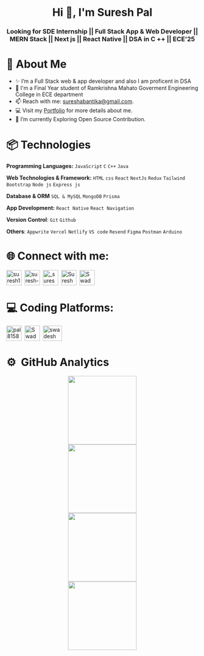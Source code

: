 <h1 align="center">Hi 👋, I'm Suresh Pal </h1>
</div>
<h3 align="center">
Looking for SDE Internship || Full Stack App & Web Developer || MERN Stack || Next js || React Native || DSA in C ++ || ECE'25
</h3>

# 💫 About Me

<!--Start About-->
- ✨ I’m a Full Stack web & app developer and also I  am proficent in DSA
- 🏫 I'm a Final Year student of Ramkrishna Mahato Goverment Engineering College in ECE department
- 📫 Reach with me: sureshabantika@gmail.com.
- 💻 Visit my [Portfolio](https://suresh-next-portfolio-2-0.vercel.app/) for more details about me.
- 🌱 I’m currently Exploring Open Source Contribution.
<!--End About-->

# 📦 Technologies

<!--Start Technologies-->
**Programming Languages:**
```JavaScript```
```C```
```C++```
```Java```

**Web Technologies & Framework:**
```HTML```
```css```
```React```
```NextJs```
```Redux```
```Tailwind```
```Bootstrap```
```Node js```
```Express js```

**Database & ORM**
```SQL & MySQL```
```MongoDB```
```Prisma```

**App Development:**
```React Native```
```React Navigation```

**Version Control**:
```Git```
```Github```

**Others**:
```Appwrite```
```Vercel```
```Netlify```
```VS code```
```Resend```
```Figma```
```Postman```
```Arduino```


<!--End Technologies-->

# 🌐 Connect with me:

<p align="left">
<a href="https://twitter.com/SureshPal685" target="_blank"><img align="center" src="https://skillicons.dev/icons?i=twitter" alt="suresh1061" height="40" width="40" /></a>&nbsp
<a href="https://www.linkedin.com/in/suresh61/" target="_blank"><img align="center" src="https://skillicons.dev/icons?i=linkedin" alt="suresh-pal-204036228" height="40" width="40" /></a>&nbsp
<a href="https://www.instagram.com/sureshpal8158/" target="_blank"><img align="center" src="https://skillicons.dev/icons?i=instagram" alt="_suresh_pal" height="40" width="40" /></a>&nbsp
<a href="https://www.facebook.com/profile.php?id=100074086172427&mibextid=2JQ9oc" target="_blank"><img align="center" src="https://upload.wikimedia.org/wikipedia/commons/thumb/1/1b/Facebook_icon.svg/2048px-Facebook_icon.svg.png" alt="Suresh Pal" height="40" width="40" /></a>&nbsp
<a href="https://discord.gg/Suresh61" target="blank"><img align="center" src="https://skillicons.dev/icons?i=discord" alt="Swadesh Pal#1603" height="40" width="40" /></a>
</p>

# 💻 Coding Platforms:
<p align="left">
<a href="https://www.codechef.com/users/pal8158" target="blank"><img align="center" src="https://i.pinimg.com/originals/c5/d9/fc/c5d9fc1e18bcf039f464c2ab6cfb3eb6.jpg" alt="pal8158" height="40" width="40" /></a>&nbsp
<a href="https://leetcode.com/Suresh1061/" target="blank"><img align="center" src="https://raw.githubusercontent.com/rahuldkjain/github-profile-readme-generator/master/src/images/icons/Social/leet-code.svg" alt="Swadeshpal27" height="40" width="40" /></a>&nbsp
<!-- <a href="https://auth.geeksforgeeks.org/user/swadesh27/" target="blank"><img align="center" src="https://raw.githubusercontent.com/rahuldkjain/github-profile-readme-generator/master/src/images/icons/Social/geeks-for-geeks.svg" alt="swadesh27" height="40" width="40" /></a>&nbsp -->
<a href="https://www.codingninjas.com/studio/profile/Suresh61" target="blank"><img align="center" src="https://encrypted-tbn0.gstatic.com/images?q=tbn:ANd9GcRgc1xfS5LK7FayIDccjkLFNYUrvJJMAj4DVZzEzybMqVcjz8M3LRCLG-61f-c08icMLd0&usqp=CAU" alt="swadesh" height="40" width="50" /></a>
</p>

# ⚙ &nbsp;GitHub Analytics
<p align="center">
<a href="https://github.com/Suresh1061">
<img height="180em" src="https://github-readme-stats-eight-theta.vercel.app/api/top-langs/?username=Suresh1061&layout=compact&langs_count=8&theme=algolia"/>  <br>
<img height="180em" src="https://github-readme-streak-stats.herokuapp.com/?user=Suresh1061&theme=react" />
  <br>
  <img height="180em" src="https://github-readme-stats-eight-theta.vercel.app/api?username=Suresh1061&show_icons=true&theme=algolia&include_all_commits=true&count_private=true"/>  <br>
 <img align="center"  height="180em" src="https://github-profile-trophy.vercel.app/?username=Suresh1061&theme=onedark&column=8&margin-w=5&margin-h=5"/>
</a>
</p>
